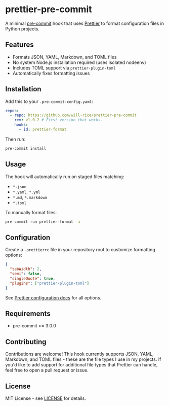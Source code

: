 # prettier-pre-commit

A minimal [pre-commit](https://pre-commit.com/) hook that uses [Prettier](https://prettier.io/) to format configuration files in Python projects.

## Features

- Formats JSON, YAML, Markdown, and TOML files
- No system Node.js installation required (uses isolated nodeenv)
- Includes TOML support via `prettier-plugin-toml`
- Automatically fixes formatting issues

## Installation

Add this to your `.pre-commit-config.yaml`:

```yaml
repos:
  - repo: https://github.com/will-rice/prettier-pre-commit
    rev: v1.0.2 # First version that works.
    hooks:
      - id: prettier-format
```

Then run:

```bash
pre-commit install
```

## Usage

The hook will automatically run on staged files matching:

- `*.json`
- `*.yaml`, `*.yml`
- `*.md`, `*.markdown`
- `*.toml`

To manually format files:

```bash
pre-commit run prettier-format -a
```

## Configuration

Create a `.prettierrc` file in your repository root to customize formatting options:

```json
{
  "tabWidth": 2,
  "semi": false,
  "singleQuote": true,
  "plugins": ["prettier-plugin-toml"]
}
```

See [Prettier configuration docs](https://prettier.io/docs/en/configuration.html) for all options.

## Requirements

- pre-commit >= 3.0.0

## Contributing

Contributions are welcome! This hook currently supports JSON, YAML, Markdown, and TOML files - these are the file types I use in my projects. If you'd like to add support for additional file types that Prettier can handle, feel free to open a pull request or issue.

## License

MIT License - see [LICENSE](LICENSE) for details.

